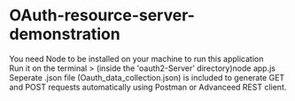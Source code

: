 # OAuth-resource-server-demonstration  
You need Node to be installed on your machine to run this application  
Run it on the terminal > (inside the 'oauth2-Server' directory)node app.js  
Seperate .json file (Oauth_data_collection.json) is included to generate GET and POST requests automatically using Postman or Advanceed REST client.
